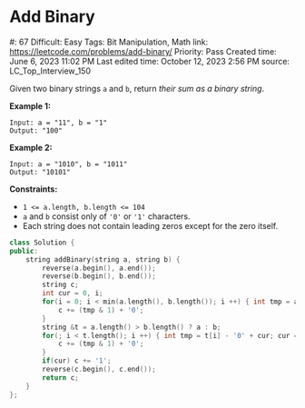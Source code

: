 # Add Binary

#: 67
Difficult: Easy
Tags: Bit Manipulation, Math
link: https://leetcode.com/problems/add-binary/
Priority: Pass
Created time: June 6, 2023 11:02 PM
Last edited time: October 12, 2023 2:56 PM
source: LC_Top_Interview_150

Given two binary strings `a` and `b`, return *their sum as a binary string*.

**Example 1:**

```
Input: a = "11", b = "1"
Output: "100"

```

**Example 2:**

```
Input: a = "1010", b = "1011"
Output: "10101"

```

**Constraints:**

- `1 <= a.length, b.length <= 104`
- `a` and `b` consist only of `'0'` or `'1'` characters.
- Each string does not contain leading zeros except for the zero itself.

```cpp
class Solution {
public:
    string addBinary(string a, string b) {
        reverse(a.begin(), a.end());
        reverse(b.begin(), b.end());
        string c;
        int cur = 0, i;
        for(i = 0; i < min(a.length(), b.length()); i ++) { int tmp = a[i] - '0' + b[i] - '0' + cur; cur = tmp >> 1;
            c += (tmp & 1) + '0';
        }
        string &t = a.length() > b.length() ? a : b;
        for(; i < t.length(); i ++) { int tmp = t[i] - '0' + cur; cur = tmp >> 1;
            c += (tmp & 1) + '0';
        }
        if(cur) c += '1';
        reverse(c.begin(), c.end());
        return c;
    }
};
```